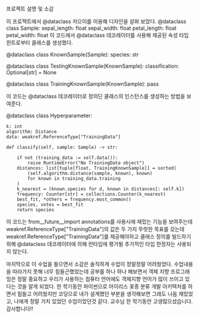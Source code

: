 프로젝트 설명 및 소감

이 프로젝트에서 @dataclass 저으이를 이용해 디자인을 살펴 보았다.
@dataclass
class Sample:
    sepal_length: float
    sepal_width: float
    petal_length: float
    petal_width: float
이 코드에서 @dataclass 데코레이터를 사용해 제공된 속성 타입 힌트로부터 클래스를 생성했다.

@dataclass
class KnownSample(Sample):
    species: str


@dataclass
class TestingKnownSample(KnownSample):
    classification: Optional[str] = None


@dataclass
class TrainingKnownSample(KnownSample):
    pass


이 코드는 @dataclass 데코레이터로 정의딘 클래스의 인스턴스를 생성하는 방법을 보여준다.

@dataclass
class Hyperparameter:

    k: int
    algorithm: Distance
    data: weakref.ReferenceType["TrainingData"]

    def classify(self, sample: Sample) -> str:
    
        if not (training_data := self.data()):
            raise RuntimeError("No TrainingData object")
        distances: list[tuple[float, TrainingKnownSample]] = sorted(
            (self.algorithm.distance(sample, known), known)
            for known in training_data.training
        )
        k_nearest = (known.species for d, known in distances[: self.k])
        frequency: Counter[str] = collections.Counter(k_nearest)
        best_fit, *others = frequency.most_common()
        species, votes = best_fit
        return species
이 코드는 from__future__import annotations를 사용시에 재밌는 기능을 보여주는데 weakref.ReferenceType["TrainingData"]의 값은 두 가지 뚜렷한 목표를 갖는데 weakref.ReferenceType["TrainingData"]를 제공해야하고 클래스 정의를 빌드하기 위해 @dataclass 데코레이터에 의해 런타임에 평가될  추가적인 타입 한정자는 사용되지 않는다.

 마지막으로 이 수업을 들으면서 소감은 솔직하게 수업이 정말정말 어려웠었다. 수업내용을 따라가지 못해 너무 힘들곤했었는데 공부를 하나 하나 해보면서 객체 지향 프로그래밍은 정말 중요하고 우리가 사용하는 컴퓨터 언어에도 객체지향 언어가 많이 쓰이고 있다는 것을 알게 되었다. 한 학기동안 파이썬으로 아이리스 꽃종 분류 개발 아키텍처를 하면서 힘들고 어려웠지만 코딩으로 내가 설계했던 부분을 생각해보면 그래도 나음 재밌었고, 나에게 정말 가치 있었던 수업이었던것 같다. 교수님 한 학기동안 고생많으셨습니다. 감사합니다!!

